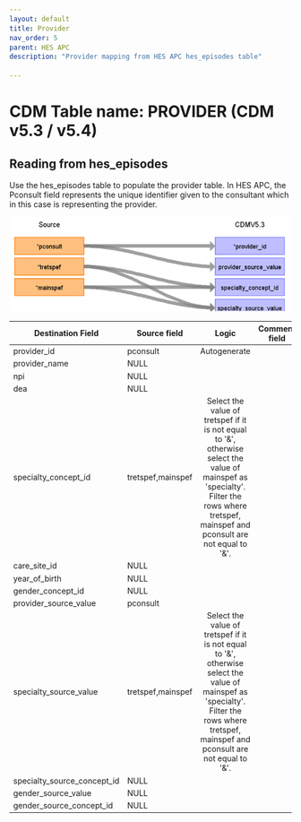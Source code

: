 ```yaml
---
layout: default
title: Provider
nav_order: 5
parent: HES APC
description: "Provider mapping from HES APC hes_episodes table"

---
```


# CDM Table name: PROVIDER (CDM v5.3 / v5.4)

## Reading from hes_episodes

Use the hes_episodes table to populate the provider table. In HES APC, the Pconsult field represents the unique identifier given to the consultant which in this case is representing the provider.  

![](images/image3.png)

| Destination Field | Source field | Logic | Comment field |
| --- | --- | :---: | --- |
| provider_id | pconsult | Autogenerate |  |
| provider_name | NULL |  |  |
| npi | NULL |  |  |
| dea | NULL |  |  |
| specialty_concept_id | tretspef,mainspef | 	 Select the value of tretspef if it is not equal to '&', otherwise select the value of mainspef as 'specialty'. Filter the rows where tretspef, mainspef and pconsult are not equal to '&'. |  |
| care_site_id |NULL | | |
| year_of_birth | NULL |  |  |
| gender_concept_id | NULL | |  |
| provider_source_value | pconsult |  |  |
| specialty_source_value | tretspef,mainspef | 	 Select the value of tretspef if it is not equal to '&', otherwise select the value of mainspef as 'specialty'. Filter the rows where tretspef, mainspef and pconsult are not equal to '&'. |  |
| specialty_source_concept_id | NULL |  | |
| gender_source_value | NULL| |  |
| gender_source_concept_id | NULL |  | |